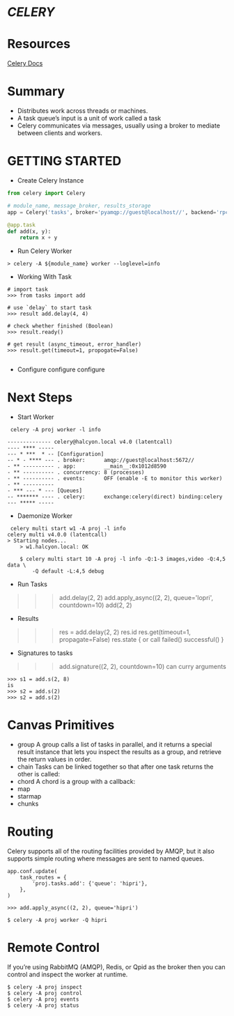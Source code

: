 ***CELERY***
===========

Resources
=========
[Celery Docs](http://docs.celeryproject.org/en/latest/index.html)

Summary
=======
- Distributes work across threads or machines.
- A task queue’s input is a unit of work called a task
- Celery communicates via messages, usually using a broker to mediate between clients and workers.


GETTING STARTED
===============
* Create Celery Instance
```python
from celery import Celery

# module_name, message_broker, results_storage
app = Celery('tasks', broker='pyamqp://guest@localhost//', backend='rpc://')

@app.task
def add(x, y):
    return x + y

```
* Run Celery Worker
```
> celery -A ${module_name} worker --loglevel=info
```

* Working With Task
```
# import task
>>> from tasks import add

# use `delay` to start task
>>> result add.delay(4, 4)

# check whether finished (Boolean)
>>> result.ready()

# get result (async_timeout, error_handler)
>>> result.get(timeout=1, propogate=False)


```

* Configure configure configure


Next Steps
==========
* Start Worker

```
 celery -A proj worker -l info

-------------- celery@halcyon.local v4.0 (latentcall)
---- **** -----
--- * ***  * -- [Configuration]
-- * - **** --- . broker:      amqp://guest@localhost:5672//
- ** ---------- . app:         __main__:0x1012d8590
- ** ---------- . concurrency: 8 (processes)
- ** ---------- . events:      OFF (enable -E to monitor this worker)
- ** ----------
- *** --- * --- [Queues]
-- ******* ---- . celery:      exchange:celery(direct) binding:celery
--- ***** -----
```

* Daemonize Worker

```
 celery multi start w1 -A proj -l info
celery multi v4.0.0 (latentcall)
> Starting nodes...
    > w1.halcyon.local: OK

    $ celery multi start 10 -A proj -l info -Q:1-3 images,video -Q:4,5 data \
        -Q default -L:4,5 debug
```

* Run Tasks
>>> add.delay(2, 2)
>>> add.apply_async((2, 2), queue='lopri', countdown=10)
>>> add(2, 2)

* Results
>>> res = add.delay(2, 2)
>>> res.id
>>> res.get(timeout=1, propagate=False)
>>> res.state { or call failed() successful() }

* Signatures to tasks
>>> add.signature((2, 2), countdown=10)
>>> can curry arguments
```
>>> s1 = add.s(2, 8)
is
>>> s2 = add.s(2)
>>> s2 = add.s(2)

```


Canvas Primitives
=================
* group
A group calls a list of tasks in parallel, and it returns a special result instance that lets you inspect the results as a group, and retrieve the return values in order.
* chain
Tasks can be linked together so that after one task returns the other is called:
* chord
A chord is a group with a callback:
* map
* starmap
* chunks


Routing
=======
Celery supports all of the routing facilities provided by AMQP, but it also supports simple routing where messages are sent to named queues.

```
app.conf.update(
    task_routes = {
        'proj.tasks.add': {'queue': 'hipri'},
    },
)

>>> add.apply_async((2, 2), queue='hipri')

$ celery -A proj worker -Q hipri

```

Remote Control
==============
If you’re using RabbitMQ (AMQP), Redis, or Qpid as the broker then you can control and inspect the worker at runtime.

```
$ celery -A proj inspect
$ celery -A proj control
$ celery -A proj events
$ celery -A proj status

```



